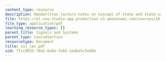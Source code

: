 ```yaml
---
content_type: resource
description: Handwritten lecture notes on Concept of state and state variables.
file: https://ol-ocw-studio-app-production.s3.amazonaws.com/courses/16-01-unified-engineering-i-ii-iii-iv-fall-2005-spring-2006/7fcc883570a26a9afab51eebe5c5edbb_s11_lec.pdf
file_type: application/pdf
learning_resource_types: []
parent_title: Signals and Systems
parent_type: CourseSection
resourcetype: Document
title: s11_lec.pdf
uid: 7fcc8835-70a2-6a9a-fab5-1eebe5c5edbb
---
```

